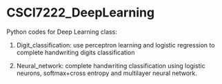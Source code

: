 # CSCI7222_DeepLearning
Python codes for Deep Learning class:

1. Digit_classification: use perceptron learning and logistic regression to complete handwriting digits classification

2. Neural_network: complete handwriting classification using logistic neurons, softmax+cross entropy and multilayer neural network.
